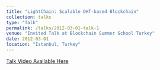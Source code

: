 ```yaml
---
title: "LightChain: Scalable DHT-based Blockchain"
collection: talks
type: "Talk"
permalink: /talks/2012-03-01-talk-1
venue: "Invited Talk at Blockchain Summer School Turkey"
date: 2012-03-01
location: "Istanbul, Turkey"
---
```


[Talk Video Available Here](https://www.youtube.com/watch?v=JROq4Qit-xc)

